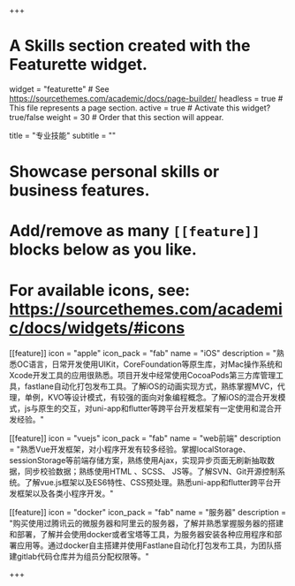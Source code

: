 +++
# A Skills section created with the Featurette widget.
widget = "featurette"  # See https://sourcethemes.com/academic/docs/page-builder/
headless = true  # This file represents a page section.
active = true  # Activate this widget? true/false
weight = 30  # Order that this section will appear.

title = "专业技能"
subtitle = ""

# Showcase personal skills or business features.
# 
# Add/remove as many `[[feature]]` blocks below as you like.
# 
# For available icons, see: https://sourcethemes.com/academic/docs/widgets/#icons

[[feature]]
  icon = "apple"
  icon_pack = "fab"
  name = "iOS"
  description = "熟悉OC语⾔，⽇常开发使⽤UIKit，CoreFoundation等原⽣库，对Mac操作系统和Xcode开发⼯具的应⽤很熟悉。项⽬开发中经常使⽤CocoaPods第三⽅库管理⼯具，fastlane⾃动化打包发布⼯具。了解iOS的动画实现⽅式，熟练掌握MVC，代理，单例，KVO等设计模式，有较强的⾯向对象编程概念。了解iOS的混合开发模式，js与原⽣的交互，对uni-app和flutter等跨平台开发框架有⼀定使⽤和混合开发经验。"
  
[[feature]]
  icon = "vuejs"
  icon_pack = "fab"
  name = "web前端"
  description = "熟悉Vue开发框架，对⼩程序开发有较多经验。掌握localStorage、sessionStorage等前端存储⽅案，熟练使⽤Ajax，实现异步⻚⾯⽆刷新抽取数据，同步校验数据；熟练使⽤HTML 、SCSS、 JS等。了解SVN、Git开源控制系统。了解vue.js框架以及ES6特性、CSS预处理。熟悉uni-app和flutter跨平台开发框架以及各类⼩程序开发。"  
  
[[feature]]
  icon = "docker"
  icon_pack = "fab"
  name = "服务器"
  description = "购买使用过腾讯云的微服务器和阿里云的服务器，了解并熟悉掌握服务器的搭建和部署，了解并会使用docker或者宝塔等工具，为服务器安装各种应用程序和部署应用等。通过docker自主搭建并使用Fastlane⾃动化打包发布⼯具，为团队搭建gitlab代码仓库并为组员分配权限等。"

+++
